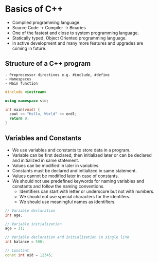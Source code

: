 # Basics of C++

- Compiled programming language.
- Source Code -> Compiler -> Binaries
- One of the fastest and close to system programming language.
- Statically typed, Object Oriented programming language.
- In active development and many more features and upgrades are coming in future.

## Structure of a C++ program

```
- Preprocessor directives e.g. #include, #define
- Namespaces
- Main function
```

```c++
#include <iostream>

using namespace std;

int main(void) {
  cout << "Hello, World" << endl;
  return 0;
}
```

## Variables and Constants

- We use variables and constants to store data in a program.
- Variable can be first declared, then initialized later or can be declared and initialized in same statement.
- Values can be modified in later in variables.
- Constants must be declared and initialized in same statement.
- Values cannot be modified later in case of constants.
- We should not use predefined keywords for naming variables and constants and follow the naming conventions.
  - Identifiers can start with letter or underscore but not with numbers.
  - We should not use special characters for the identifers.
  - We should use meaningful names as identifiers.

```c++
// Variable declaration
int age;

// Variable initialization
age = 21;

// Variable declaration and initialization in single line
int balance = 500;

// Constant
const int uid = 12345;
```
